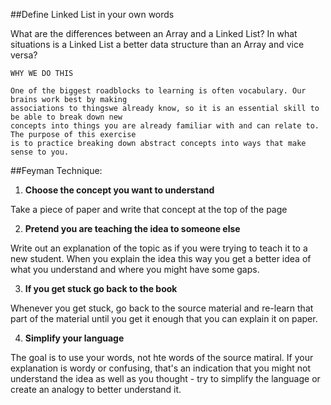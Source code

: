 ##Define Linked List in your own words

What are the differences between an Array and a Linked List?
In what situations is a Linked List a better data structure than an Array and vice versa?


```
WHY WE DO THIS

One of the biggest roadblocks to learning is often vocabulary. Our brains work best by making
associations to thingswe already know, so it is an essential skill to be able to break down new
concepts into things you are already familiar with and can relate to. The purpose of this exercise
is to practice breaking down abstract concepts into ways that make sense to you.
```





##Feyman Technique:

1. **Choose the concept you want to understand**

  Take a piece of paper and write that concept at the top of the page

2. **Pretend you are teaching the idea to someone else**

  Write out an explanation of the topic as if you were trying to teach it to a new student. When you explain the idea this way you get a better idea of what you understand and where you might have some gaps.

3. **If you get stuck go back to the book**

  Whenever you get stuck, go back to the source material and re-learn that part of the material until you get it enough that you can explain it on paper.

4. **Simplify your language**

  The goal is to use your words, not hte words of the source matiral. If your explanation is wordy or confusing, that's an indication that you might not understand the idea as well as you thought - try to simplify the language or create an analogy to better understand it.

